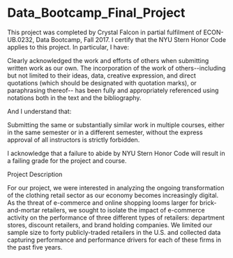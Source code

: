 # Data_Bootcamp_Final_Project

This project was completed by Crystal Falcon in partial fulfilment of ECON-UB.0232, Data Bootcamp, Fall 2017. I certify that the NYU Stern Honor Code applies to this project. In particular, I have:

Clearly acknowledged the work and efforts of others when submitting written work as our own. The incorporation of the work of others--including but not limited to their ideas, data, creative expression, and direct quotations (which should be designated with quotation marks), or paraphrasing thereof-- has been fully and appropriately referenced using notations both in the text and the bibliography.

And I understand that:

Submitting the same or substantially similar work in multiple courses, either in the same semester or in a different semester, without the express approval of all instructors is strictly forbidden.

I acknowledge that a failure to abide by NYU Stern Honor Code will result in a failing grade for the project and course.

Project Description

For our project, we were interested in analyzing the ongoing transformation of the clothing retail sector as our economy becomes increasingly digital. As the threat of e-commerce and online shopping looms larger for brick-and-mortar retailers, we sought to isolate the impact of e-commerce activity on the performance of three different types of retailers: department stores, discount retailers, and brand holding companies. We limited our sample size to forty publicly-traded retailers in the U.S. and collected data capturing performance and performance drivers for each of these firms in the past five years. 
